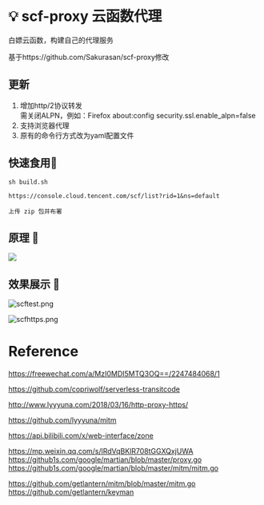 # 💡 scf-proxy 云函数代理

白嫖云函数，构建自己的代理服务

基于https://github.com/Sakurasan/scf-proxy修改

## 更新
1. 增加http/2协议转发\
需关闭ALPN，例如：Firefox about:config security.ssl.enable_alpn=false
2. 支持浏览器代理
3. 原有的命令行方式改为yaml配置文件
## 快速食用🍰
```
sh build.sh

https://console.cloud.tencent.com/scf/list?rid=1&ns=default

上传 zip 包并布署
```
## 原理 📌
![](images/scf00.png)

## 效果展示 🎈
![scftest.png](https://i.loli.net/2021/05/07/g4zWZk6nEpUKOsd.png)

![scfhttps.png](https://i.loli.net/2021/05/07/YL9mnBqgGdziv2k.png)

# Reference
https://freewechat.com/a/MzI0MDI5MTQ3OQ==/2247484068/1

https://github.com/copriwolf/serverless-transitcode

http://www.lyyyuna.com/2018/03/16/http-proxy-https/

https://github.com/lyyyuna/mitm

https://api.bilibili.com/x/web-interface/zone


https://mp.weixin.qq.com/s/lRdVqBKlR708tGGXQxjUWA
https://github1s.com/google/martian/blob/master/proxy.go
https://github1s.com/google/martian/blob/master/mitm/mitm.go

https://github.com/getlantern/mitm/blob/master/mitm.go
https://github.com/getlantern/keyman